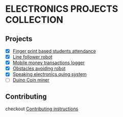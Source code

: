 # ELECTRONICS PROJECTS COLLECTION

## Projects

- [x] [Finger print based students attendance](./fingerprint-students-attendance/readme.md)
- [x] [Line follower robot](./line-follower-robot/readme.md)
- [x] [Mobile money transactions logger](./mobile-money-transactions-logger/readme.md)
- [x] [Obstacles avoiding robot](./obstacles-avoiding-robot/readme.md)
- [x] [Speaking electronics quing system](./speaking-electronic-quing-system/readme.md)
- [ ] [Duino Coin miner](./duino-coin-miner/readme.md)

## Contributing

checkout [Contributing instructions](./CONTRIBUTING.md)
